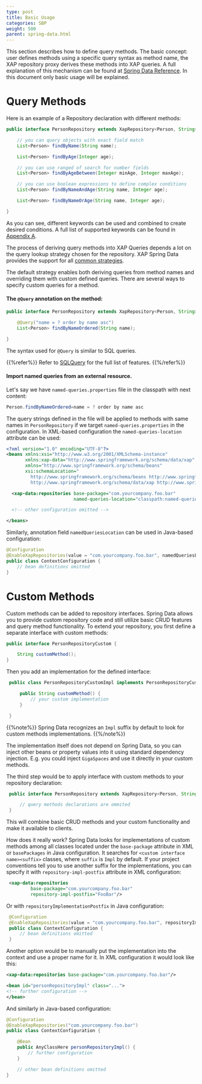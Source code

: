 ```yaml
---
type: post
title: Basic Usage
categories: SBP
weight: 500
parent: spring-data.html
---
```



This section describes how to define query methods. The basic concept: user defines methods using a specific query syntax as method name, the XAP repository proxy derives these methods into XAP queries. A full explanation of this mechanism can be found at [Spring Data Reference](http://docs.spring.io/spring-data/data-commons/docs/1.9.1.RELEASE/reference/html/#repositories.query-methods). In this document only basic usage will be explained.

# Query Methods

Here is an example of a Repository declaration with different  methods:


```java
public interface PersonRepository extends XapRepository<Person, String> {

    // you can query objects with exact field match
    List<Person> findByName(String name);

    List<Person> findByAge(Integer age);

    // you can use ranged of search for number fields
    List<Person> findByAgeBetween(Integer minAge, Integer maxAge);

    // you can use boolean expressions to define complex conditions
    List<Person> findByNameAndAge(String name, Integer age);

    List<Person> findByNameOrAge(String name, Integer age);

}
```

As you can see, different keywords can be used and combined to create desired conditions. A full list of supported keywords can be found in [Appendix A](./spring-data-appendix.html#appendix-a).

The process of deriving query methods into XAP Queries depends a lot on the query lookup strategy chosen for the repository. XAP Spring Data provides the support for all [common strategies](http://docs.spring.io/spring-data/data-commons/docs/1.9.1.RELEASE/reference/html/#repositories.query-methods.query-lookup-strategies).

The default strategy enables both deriving queries from method names and overriding them with custom defined queries. There are several ways to specify custom queries for a method.

#### The `@Query` annotation on the method:


```java
public interface PersonRepository extends XapRepository<Person, String> {

    @Query("name = ? order by name asc")
    List<Person> findByNameOrdered(String name);

}
```

The syntax used for `@Query` is similar to SQL queries.

{{%refer%}}
Refer to [SQLQuery]({{%latestjavaurl%}}/query-sql.html) for the full list of features.
{{%/refer%}}

####  Import named queries from an external resource.

Let's say we have `named-queries.properties` file in the classpath with next content:


```java
Person.findByNameOrdered=name = ? order by name asc
```

The query strings defined in the file will be applied to methods with same names in `PersonRepository` if we target `named-queries.properties` in the configuration. In XML-based configuration the `named-queries-location` attribute can be used:


```xml
<?xml version="1.0" encoding="UTF-8"?>
<beans xmlns:xsi="http://www.w3.org/2001/XMLSchema-instance"
       xmlns:xap-data="http://www.springframework.org/schema/data/xap"
       xmlns="http://www.springframework.org/schema/beans"
       xsi:schemaLocation="
         http://www.springframework.org/schema/beans http://www.springframework.org/schema/beans/spring-beans-4.0.xsd
         http://www.springframework.org/schema/data/xap http://www.springframework.org/schema/data/xap/spring-xap-1.0.xsd">

  <xap-data:repositories base-package="com.yourcompany.foo.bar"
                         named-queries-location="classpath:named-queries.properties"/>

  <!-- other configuration omitted -->

</beans>
```

Similarly, annotation field `namedQueriesLocation` can be used in Java-based configuration:


```java
@Configuration
@EnableXapRepositories(value = "com.yourcompany.foo.bar", namedQueriesLocation = "classpath:named-queries.properties")
public class ContextConfiguration {
    // bean definitions omitted
}
```


# Custom Methods

Custom methods can be added to repository interfaces. Spring Data allows you to provide custom repository code and still utilize basic CRUD features and query method functionality. To extend your repository, you first define a separate interface with custom methods:


```java
public interface PersonRepositoryCustom {

    String customMethod();
}
```

 Then you add an implementation for the defined interface:

```java
 public class PersonRepositoryCustomImpl implements PersonRepositoryCustom {

     public String customMethod() {
         // your custom implementation
     }

 }
```

{{%note%}}
Spring Data recognizes an `Impl` suffix by default to look for custom methods implementations.
{{%/note%}}

 The implementation itself does not depend on Spring Data, so you can inject other beans or property values into it using standard dependency injection. E.g. you could inject `GigaSpaces` and use it directly in your custom methods.

 The third step would be to apply interface with custom methods to your repository declaration:


```java
 public interface PersonRepository extends XapRepository<Person, String>, PersonRepositoryCustom {

     // query methods declarations are ommited
 }
```

 This will combine basic CRUD methods and your custom functionality and make it available to clients.

How does it really work? Spring Data looks for implementations of custom methods among all classes located under the `base-package` attribute in XML or `basePackages` in Java configuration. It searches for `<custom interface name><suffix>` classes, where `suffix` is `Impl` by default. If your project conventions tell you to use another suffix for the implementations, you can specify it with `repository-impl-postfix` attribute in XML configuration:


```xml
 <xap-data:repositories
         base-package="com.yourcompany.foo.bar"
         repository-impl-postfix="FooBar"/>
```

 Or with `repositoryImplementationPostfix` in Java configuration:


```java
 @Configuration
 @EnableXapRepositories(value = "com.yourcompany.foo.bar", repositoryImplementationPostfix = "FooBar")
 public class ContextConfiguration {
     // bean definitions omitted
 }
```

Another option would be to manually put the implementation into the context and use a proper name for it. In XML configuration it would look like this:


```xml
<xap-data:repositories base-package="com.yourcompany.foo.bar"/>

<bean id="personRepositoryImpl" class="...">
<!-- further configuration -->
</bean>
```

 And similarly in Java-based configuration:


```java
@Configuration
@EnableXapRepositories("com.yourcompany.foo.bar")
public class ContextConfiguration {

    @Bean
    public AnyClassHere personRepositoryImpl() {
        // further configuration
    }

    // other bean definitions omitted
}
```
